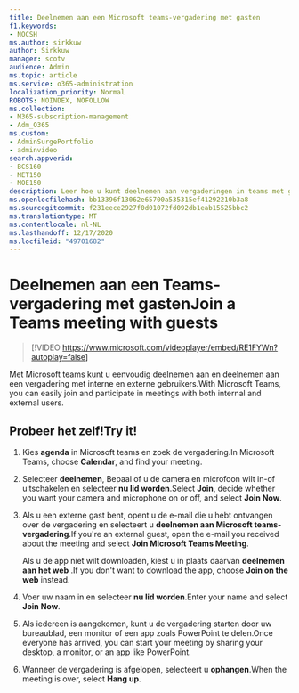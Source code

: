 ```yaml
---
title: Deelnemen aan een Microsoft teams-vergadering met gasten
f1.keywords:
- NOCSH
ms.author: sirkkuw
author: Sirkkuw
manager: scotv
audience: Admin
ms.topic: article
ms.service: o365-administration
localization_priority: Normal
ROBOTS: NOINDEX, NOFOLLOW
ms.collection:
- M365-subscription-management
- Adm_O365
ms.custom:
- AdminSurgePortfolio
- adminvideo
search.appverid:
- BCS160
- MET150
- MOE150
description: Leer hoe u kunt deelnemen aan vergaderingen in teams met gasten.
ms.openlocfilehash: bb13396f13062e65700a535315ef41292210b3a8
ms.sourcegitcommit: f231eece2927f0d01072fd092db1eab15525bbc2
ms.translationtype: MT
ms.contentlocale: nl-NL
ms.lasthandoff: 12/17/2020
ms.locfileid: "49701682"
---
```

# <a name="join-a-teams-meeting-with-guests"></a><span data-ttu-id="c2276-103">Deelnemen aan een Teams-vergadering met gasten</span><span class="sxs-lookup"><span data-stu-id="c2276-103">Join a Teams meeting with guests</span></span>

> [!VIDEO https://www.microsoft.com/videoplayer/embed/RE1FYWn?autoplay=false]

<span data-ttu-id="c2276-104">Met Microsoft teams kunt u eenvoudig deelnemen aan en deelnemen aan een vergadering met interne en externe gebruikers.</span><span class="sxs-lookup"><span data-stu-id="c2276-104">With Microsoft Teams, you can easily join and participate in meetings with both internal and external users.</span></span>

## <a name="try-it"></a><span data-ttu-id="c2276-105">Probeer het zelf!</span><span class="sxs-lookup"><span data-stu-id="c2276-105">Try it!</span></span>

1. <span data-ttu-id="c2276-106">Kies **agenda** in Microsoft teams en zoek de vergadering.</span><span class="sxs-lookup"><span data-stu-id="c2276-106">In Microsoft Teams, choose **Calendar**, and find your meeting.</span></span>
1. <span data-ttu-id="c2276-107">Selecteer **deelnemen**, Bepaal of u de camera en microfoon wilt in-of uitschakelen en selecteer **nu lid worden**.</span><span class="sxs-lookup"><span data-stu-id="c2276-107">Select **Join**, decide whether you want your camera and microphone on or off, and select **Join Now**.</span></span>
1. <span data-ttu-id="c2276-108">Als u een externe gast bent, opent u de e-mail die u hebt ontvangen over de vergadering en selecteert u **deelnemen aan Microsoft teams-vergadering**.</span><span class="sxs-lookup"><span data-stu-id="c2276-108">If you're an external guest, open the e-mail you received about the meeting and select **Join Microsoft Teams Meeting**.</span></span>

    <span data-ttu-id="c2276-109">Als u de app niet wilt downloaden, kiest u in plaats daarvan **deelnemen aan het web** .</span><span class="sxs-lookup"><span data-stu-id="c2276-109">If you don't want to download the app, choose **Join on the web** instead.</span></span>
1. <span data-ttu-id="c2276-110">Voer uw naam in en selecteer **nu lid worden**.</span><span class="sxs-lookup"><span data-stu-id="c2276-110">Enter your name and select **Join Now**.</span></span>
1. <span data-ttu-id="c2276-111">Als iedereen is aangekomen, kunt u de vergadering starten door uw bureaublad, een monitor of een app zoals PowerPoint te delen.</span><span class="sxs-lookup"><span data-stu-id="c2276-111">Once everyone has arrived, you can start your meeting by sharing your desktop, a monitor, or an app like PowerPoint.</span></span>
1. <span data-ttu-id="c2276-112">Wanneer de vergadering is afgelopen, selecteert u **ophangen**.</span><span class="sxs-lookup"><span data-stu-id="c2276-112">When the meeting is over, select **Hang up**.</span></span>